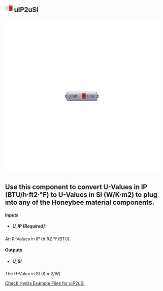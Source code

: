 ## ![](../../images/icons/uIP2uSI.png) uIP2uSI

![](../../images/500x500/uIP2uSI.png)

Use this component to convert U-Values in IP (BTU/h·ft2·°F) to U-Values in SI (W/K·m2) to plug into any of the Honeybee material components.
 -
 

#### Inputs
* ##### U_IP [Required]
An R-Values in IP (h·ft2·°F/BTU).

#### Outputs
* ##### U_SI
The R-Value in SI (K·m2/W).


[Check Hydra Example Files for uIP2uSI](https://hydrashare.github.io/hydra/index.html?keywords=Ladybug_uIP2uSI)